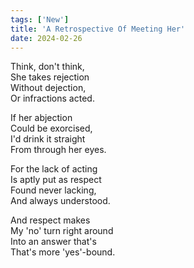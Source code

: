 ```yaml
---
tags: ['New']
title: 'A Retrospective Of Meeting Her'
date: 2024-02-26
---
```


Think, don't think,  
She takes rejection  
Without dejection,  
Or infractions acted.

If her abjection  
Could be exorcised,  
I'd drink it straight  
From through her eyes.

For the lack of acting  
Is aptly put as respect  
Found never lacking,  
And always understood.

And respect makes  
My 'no' turn right around  
Into an answer that's  
That's more 'yes'-bound.
